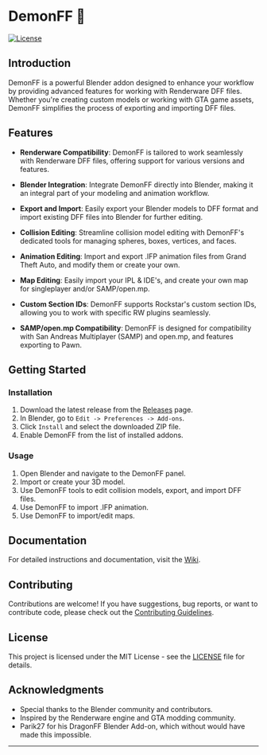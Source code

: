 # DemonFF 👹

[![License](https://img.shields.io/badge/license-MIT-blue.svg)](LICENSE)

## Introduction

DemonFF is a powerful Blender addon designed to enhance your workflow by providing advanced features for working with Renderware DFF files. Whether you're creating custom models or working with GTA game assets, DemonFF simplifies the process of exporting and importing DFF files.



## Features

- **Renderware Compatibility**: DemonFF is tailored to work seamlessly with Renderware DFF files, offering support for various versions and features.

- **Blender Integration**: Integrate DemonFF directly into Blender, making it an integral part of your modeling and animation workflow.

- **Export and Import**: Easily export your Blender models to DFF format and import existing DFF files into Blender for further editing.

- **Collision Editing**: Streamline collision model editing with DemonFF's dedicated tools for managing spheres, boxes, vertices, and faces.

- **Animation Editing**: Import and export .IFP animation files from Grand Theft Auto, and modify them or create your own.

- **Map Editing**: Easily import your IPL & IDE's, and create your own map for singleplayer and/or SAMP/open.mp.

- **Custom Section IDs**: DemonFF supports Rockstar's custom section IDs, allowing you to work with specific RW plugins seamlessly.

- **SAMP/open.mp Compatibility**: DemonFF is designed for compatibility with San Andreas Multiplayer (SAMP) and open.mp, and features exporting to Pawn.

## Getting Started

### Installation

1. Download the latest release from the [Releases](https://github.com/spicybung/DemonFF/releases) page.
2. In Blender, go to `Edit -> Preferences -> Add-ons`.
3. Click `Install` and select the downloaded ZIP file.
4. Enable DemonFF from the list of installed addons.

### Usage

1. Open Blender and navigate to the DemonFF panel.
2. Import or create your 3D model.
3. Use DemonFF tools to edit collision models, export, and import DFF files.
4. Use DemonFF to import .IFP animation.
5. Use DemonFF to import/edit maps.

## Documentation

For detailed instructions and documentation, visit the [Wiki](https://github.com/spicybung/DemonFF/wiki).

## Contributing

Contributions are welcome! If you have suggestions, bug reports, or want to contribute code, please check out the [Contributing Guidelines](CONTRIBUTING.md).

## License

This project is licensed under the MIT License - see the [LICENSE](LICENSE) file for details.

## Acknowledgments

- Special thanks to the Blender community and contributors.
- Inspired by the Renderware engine and GTA modding community.
- Parik27 for his DragonFF Blender Add-on, which without would have made this impossible.


---
